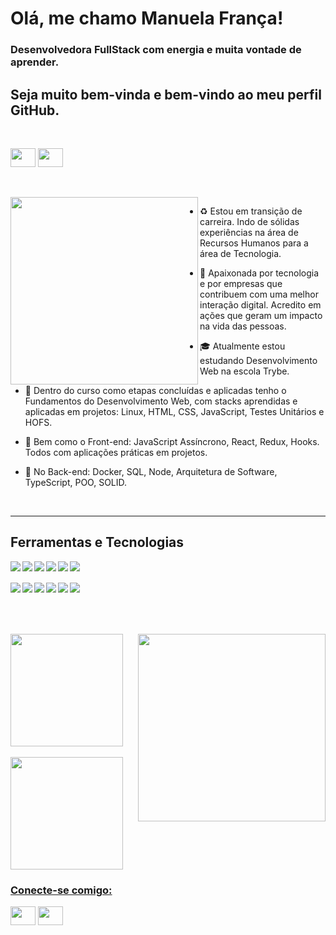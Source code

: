 # Olá, me chamo Manuela França!
### Desenvolvedora FullStack com energia e muita vontade de aprender.


## Seja muito bem-vinda e bem-vindo ao meu perfil GitHub.
<br>

<div>
<p align="left">
<a href="mailto:manuelaalves26@gmail.com" target="blank"><img align="center" src="https://designportugal.net/wp-content/uploads/2013/04/Gmailiconequadrado.png" alt="" height="30" width="40"/></a>
<a href="https://www.linkedin.com/in/manuelafranca" target="blank"><img align="center" src="https://w7.pngwing.com/pngs/329/312/png-transparent-in-logo-linkedin-computer-icons-social-media-professional-network-service-youtube-linkedin-miscellaneous-blue-angle-thumbnail.png" alt="" height="30" width="40" /></a>
</p>
</div>
<br>
<br>

<img align='left' src="https://user-images.githubusercontent.com/95245210/215222803-6085af9c-7436-4cbe-97bd-e3d461ed5054.png" height="300">

* :recycle: Estou em transição de carreira. Indo de sólidas experiências na área de Recursos Humanos para a área de Tecnologia.

* :revolving_hearts: Apaixonada por tecnologia e por empresas que contribuem com uma melhor interação digital. Acredito em ações que geram um impacto na                      vida das pessoas.

* :mortar_board: Atualmente estou estudando Desenvolvimento Web na escola Trybe.

* :key: Dentro do curso como etapas concluídas e aplicadas tenho o Fundamentos do Desenvolvimento Web, com stacks aprendidas e aplicadas em projetos: Linux, HTML, CSS, JavaScript, Testes Unitários e HOFS.

* :door: Bem como o Front-end: JavaScript Assíncrono, React, Redux, Hooks. Todos com aplicações práticas em projetos.

* :dart: No Back-end: Docker, SQL, Node, Arquitetura de Software, TypeScript, POO, SOLID.
<br>

***
## Ferramentas e Tecnologias
<img align='left' src="https://img.shields.io/badge/JavaScript-323330?style=for-the-badge&logo=javascript&logoColor=F7DF1E" style='max-width: 100%;'/>   <img align='left' src="https://img.shields.io/badge/CSS3-1572B6?style=for-the-badge&logo=css3&logoColor=white" style='max-width: 100%;'/>   <img align='left' src="https://img.shields.io/badge/HTML5-E34F26?style=for-the-badge&logo=html5&logoColor=white" style='max-width: 100%;'/>   <img align='left' src="https://img.shields.io/badge/React-20232A?style=for-the-badge&logo=react&logoColor=61DAFB" style='max-width: 100%;'/>   <img align='left' src="https://img.shields.io/badge/TypeScript-007ACC?style=for-the-badge&logo=typescript&logoColor=white" style='max-width: 100%;'/>   <img align='left' src="https://img.shields.io/badge/ts--node-3178C6?style=for-the-badge&logo=ts-node&logoColor=white" style='max-width: 100%;'/><br>
<br>
<img align='left' src="https://img.shields.io/badge/Node.js-339933?style=for-the-badge&logo=nodedotjs&logoColor=white" style='max-width: 100%;'/>   <img align='left' src="https://img.shields.io/badge/npm-CB3837?style=for-the-badge&logo=npm&logoColor=white" style='max-width: 100%;'/>
<img align='left' src="https://img.shields.io/badge/Docker-2CA5E0?style=for-the-badge&logo=docker&logoColor=white" style='max-width: 100%;'/>
<img align='left' src="https://img.shields.io/badge/MySQL-005C84?style=for-the-badge&logo=mysql&logoColor=white" style='max-width: 100%;'/>   <img align='left' src="https://img.shields.io/badge/Solid%20JS-2C4F7C?style=for-the-badge&logo=solid&logoColor=white" style='max-width: 100%;'/>   <img align='left' src="https://img.shields.io/badge/Linux-FCC624?style=for-the-badge&logo=linux&logoColor=black" style='max-width: 100%;'/>
<br>
<br>
<br>
<br>
  

<div><img align='right' src="https://user-images.githubusercontent.com/95245210/215235348-9f68362e-ab7f-4cf6-a9a3-cce5f568087f.png" height="300">
<a href="https://github.com/ManuelaFran">
<img height="180em" src="https://github-readme-stats-sigma-five.vercel.app/api/top-langs/?username=ManuelaFran&layout=compact&langs_count=7&theme=transparent&text_color=000000"/>
<br>
<br>
<div>
<a href="https://github.com/ManuelaFran">
<img height="180em" src="https://github-readme-stats-sigma-five.vercel.app/api?username=ManuelaFran&show_icons=true&theme=transparent&text_color=000000&include_all_commits=true&count_private=true"/>
</div>
  
 <h3 align="left">Conecte-se comigo:</h3>
<p align="left">
<a href="mailto:manuelaalves26@gmail.com" target="blank"><img align="center" src="https://designportugal.net/wp-content/uploads/2013/04/Gmailiconequadrado.png" alt="" height="30" width="40"/></a>
<a href="https://www.linkedin.com/in/manuelafranca" target="blank"><img align="center" src="https://w7.pngwing.com/pngs/329/312/png-transparent-in-logo-linkedin-computer-icons-social-media-professional-network-service-youtube-linkedin-miscellaneous-blue-angle-thumbnail.png" alt="" height="30" width="40" /></a>
</p>
